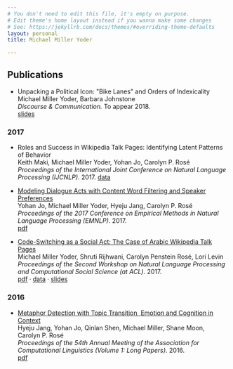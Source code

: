 ```yaml
---
# You don't need to edit this file, it's empty on purpose.
# Edit theme's home layout instead if you wanna make some changes
# See: https://jekyllrb.com/docs/themes/#overriding-theme-defaults
layout: personal
title: Michael Miller Yoder

---
```


## Publications

* Unpacking a Political Icon: "Bike Lanes" and Orders of Indexicality  
Michael Miller Yoder, Barbara Johnstone  
*Discourse & Communication.* To appear 2018.  
[slides](files/yoder_johnstone_2018.pdf)

### 2017

* Roles and Success in Wikipedia Talk Pages: Identifying Latent Patterns of Behavior  
Keith Maki, Michael Miller Yoder, Yohan Jo, Carolyn P. Rosé  
*Proceedings of the International Joint Conference on Natural Language Processing (IJCNLP)*. 2017.
[data](https://github.com/michaelmilleryoder/wikipedia-talk-scores)

* [Modeling Dialogue Acts with Content Word Filtering and Speaker Preferences](http://www.aclweb.org/anthology/D17-1232)  
Yohan Jo, Michael Miller Yoder, Hyeju Jang, Carolyn P. Rosé  
*Proceedings of the 2017 Conference on Empirical Methods in Natural Language Processing (EMNLP)*. 2017.  
[pdf](http://www.aclweb.org/anthology/D17-1232)

* [Code-Switching as a Social Act: The Case of Arabic Wikipedia Talk Pages](http://aclweb.org/anthology/W17-2911)  
Michael Miller Yoder, Shruti Rijhwani, Carolyn Penstein Rosé, Lori Levin  
*Proceedings of the Second Workshop on Natural Language Processing and Computational Social Science (at ACL)*. 2017.  
[pdf](http://aclweb.org/anthology/W17-2911) &middot; [data](https://github.com/michaelmilleryoder/wikipedia-codeswitching-data) &middot; [slides](files/yoder_rijhwani_rose_levin_2017.pdf)

### 2016

* [Metaphor Detection with Topic Transition, Emotion and Cognition in Context](http://www.aclweb.org/anthology/P16-1021)  
Hyeju Jang, Yohan Jo, Qinlan Shen, Michael Miller, Shane Moon, Carolyn P. Rosé  
*Proceedings of the 54th Annual Meeting of the Association for Computational Linguistics (Volume 1: Long Papers)*. 2016.  
[pdf](http://www.aclweb.org/anthology/P16-1021)
